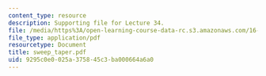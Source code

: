 ```yaml
---
content_type: resource
description: Supporting file for Lecture 34.
file: /media/https%3A/open-learning-course-data-rc.s3.amazonaws.com/16-13-aerodynamics-of-viscous-fluids-fall-2003/9295c0e0025a375845c3ba000664a6a0_sweep_taper.pdf
file_type: application/pdf
resourcetype: Document
title: sweep_taper.pdf
uid: 9295c0e0-025a-3758-45c3-ba000664a6a0
---
```

